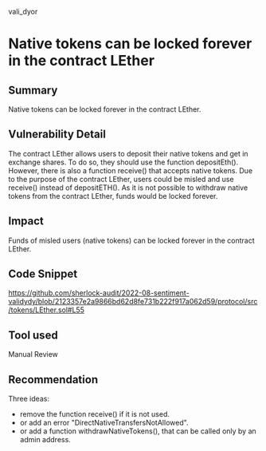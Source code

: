 vali_dyor
# Native tokens can be locked forever in the contract LEther

## Summary
Native tokens can be locked forever in the contract LEther.

## Vulnerability Detail
The contract LEther allows users to deposit their native tokens and get in exchange shares. To do so, they should use the function depositEth().
However, there is also a function receive() that accepts native tokens. Due to the purpose of the contract LEther, users could be misled and use receive() instead of depositETH(). As it is not possible to withdraw native tokens from the contract LEther, funds would be locked forever.

## Impact

Funds of misled users (native tokens) can be locked forever in the contract LEther.

## Code Snippet

https://github.com/sherlock-audit/2022-08-sentiment-validydy/blob/2123357e2a9866bd62d8fe731b222f917a062d59/protocol/src/tokens/LEther.sol#L55

## Tool used

Manual Review

## Recommendation

Three ideas:
- remove the function receive() if it is not used.
- or add an error "DirectNativeTransfersNotAllowed".
- or add a function withdrawNativeTokens(), that can be called only by an admin address.

